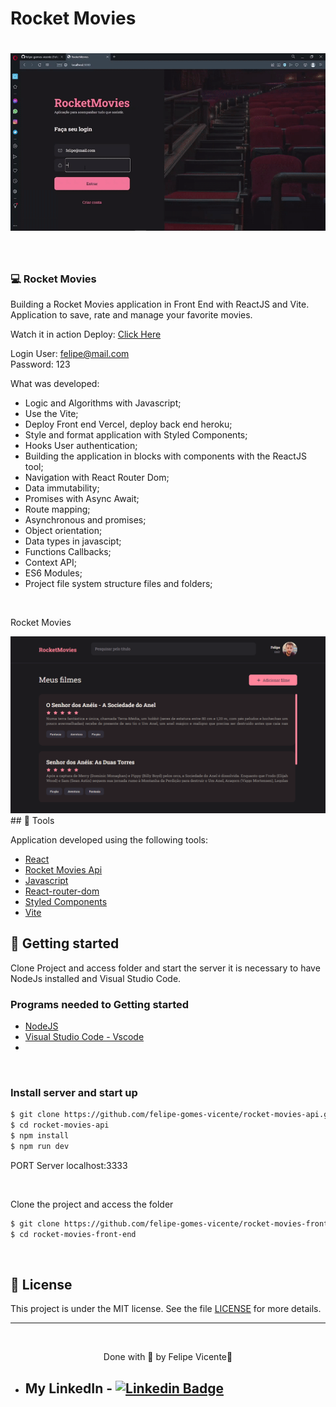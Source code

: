 # Rocket Movies

<h1 align="center">
    <img alt="Rocket Movies" title="Rocket Movies" src="./.github/rocketmovies.gif" />
</h1>

<br>

### 💻 Rocket Movies 

Building a Rocket Movies application in Front End with ReactJS and Vite.
Application to save, rate and manage your favorite movies.

Watch it in action Deploy: [Click Here](http://rocket-movies-front-end.vercel.app/)

Login User: felipe@mail.com  
Password: 123

What was developed:

- Logic and Algorithms with Javascript;
- Use the Vite;
- Deploy Front end Vercel, deploy back end heroku;
- Style and format application with Styled Components;
- Hooks User authentication;
- Building the application in blocks with components with the ReactJS tool;
- Navigation with React Router Dom;
- Data immutability;
- Promises with Async Await;
- Route mapping;
- Asynchronous and promises;
- Object orientation;
- Data types in javascipt;
- Functions Callbacks;
- Context API;
- ES6 Modules;
- Project file system structure files and folders;

<br />
<p>Rocket Movies</p>
<img alt="Rocket Movies" title="Rocket Movies" src="./.github/rocketmovies.png" />

<br />
## 🧪 Tools

Application developed using the following tools:


- [React](https://reactjs.org)
- [Rocket Movies Api](https://github.com/felipe-gomes-vicente/rocket-movies-api)
- [Javascript](https://developer.mozilla.org/pt-BR/docs/Web/JavaScript)
- [React-router-dom](https://reactrouter.com/web/guides/quick-start)
- [Styled Components](https://styled-components.com/)
- [Vite](https://vitejs.dev/)


## 🚀 Getting started

Clone Project and access folder and start the server it is necessary to have NodeJs
installed and Visual Studio Code.

### Programs needed to Getting started

- [NodeJS](https://nodejs.org/en/)
- [Visual Studio Code - Vscode](https://code.visualstudio.com/)
- 
  
<br />

### Install server and start up

```bash
$ git clone https://github.com/felipe-gomes-vicente/rocket-movies-api.git
$ cd rocket-movies-api
$ npm install
$ npm run dev
```
PORT Server localhost:3333

<br />

Clone the project and access the folder

```bash
$ git clone https://github.com/felipe-gomes-vicente/rocket-movies-front-end.git
$ cd rocket-movies-front-end
```

<br />

## 📝 License

This project is under the MIT license. See the file [LICENSE](LICENSE) for more details.

---

&nbsp;

<p align="center">Done with 💜 by Felipe Vicente👋</p>

- ## My LinkedIn - [![Linkedin Badge](https://img.shields.io/badge/-FelipeVicente-blue?style=flat-square&logo=Linkedin&logoColor=white&link=https://www.linkedin.com/in/felipe-gomes-vicente/)](https://www.linkedin.com/in/felipe-gomes-vicente/)
